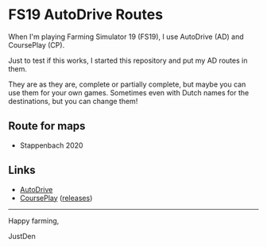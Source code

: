 # FS19 AutoDrive Routes


When I'm playing Farming Simulator 19 (FS19), I use AutoDrive (AD) and CoursePlay (CP).

Just to test if this works, I started this repository and put my AD routes in them.

They are as they are, complete or partially complete, but maybe you can use them for your own games.
Sometimes even with Dutch names for the destinations, but you can change them!


## Route for maps
* Stappenbach 2020


## Links
* [AutoDrive](https://github.com/Stephan-S/FS19_AutoDrive)
* [CoursePlay](https://github.com/Courseplay/courseplay) ([releases](https://github.com/Courseplay/courseplay/releases))


---
Happy farming,

JustDen

